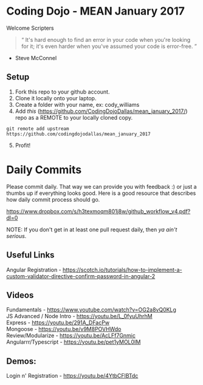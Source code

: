 # Coding Dojo - MEAN January 2017

Welcome Scripters

> “ It's hard enough to find an error in your code when you're looking for it; it's even harder when you've assumed your code is error-free. ”
- Steve McConnel

## Setup
 1. Fork this repo to your github account.
 2. Clone it locally onto your laptop.
 3. Create a folder with your name, ex: cody_williams
 4. Add *this* (https://github.com/CodingDojoDallas/mean_january_2017/) repo as a REMOTE to your locally cloned copy.
```
git remote add upstream https://github.com/codingdojodallas/mean_january_2017
```
 5. Profit!
# Daily Commits

Please commit daily. That way we can provide you with feedback :) or just a thumbs up if everything looks good. Here is a good resource that describes how daily commit process should go.

https://www.dropbox.com/s/h3texmoqm801j8w/github_workflow_v4.pdf?dl=0

NOTE: If you don't get in at least one pull request daily, then *_ya ain't serious_*.

## Useful Links
Angular Registration - https://scotch.io/tutorials/how-to-implement-a-custom-validator-directive-confirm-password-in-angular-2 <br>

## Videos
Fundamentals - https://www.youtube.com/watch?v=OG2a8vQ0KLg <br>
JS Advanced / Node Intro - https://youtu.be/L_0fyuUhrhM <br>
Express - https://youtu.be/291A_DFacPw <br>
Mongoose - https://youtu.be/v9M8POVHWdo <br>
Review/Modularize - https://youtu.be/AcLFf7Gnmic <br>
Angularrr/Typescript - https://youtu.be/pet1yMOL0IM <br>

## Demos:
Login n' Registration - https://youtu.be/4YtbCFlBTdc <br>
